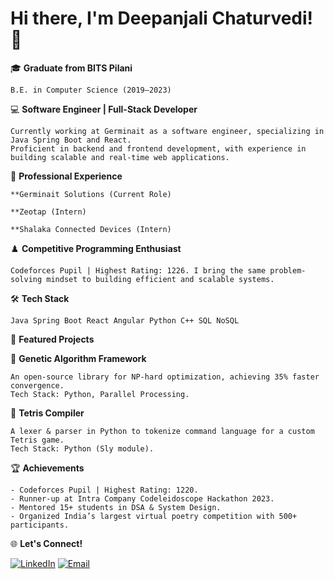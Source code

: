 # Hi there, I'm Deepanjali Chaturvedi! 👋

🎓 **Graduate from BITS Pilani**

    B.E. in Computer Science (2019–2023)

💻 **Software Engineer | Full-Stack Developer**

    Currently working at Germinait as a software engineer, specializing in Java Spring Boot and React.
    Proficient in backend and frontend development, with experience in building scalable and real-time web applications.

🌟 **Professional Experience**

    **Germinait Solutions (Current Role)

    **Zeotap (Intern)

    **Shalaka Connected Devices (Intern)

♟️ **Competitive Programming Enthusiast**

    Codeforces Pupil | Highest Rating: 1226. I bring the same problem-solving mindset to building efficient and scalable systems.

🛠️ **Tech Stack**

    Java Spring Boot React Angular Python C++ SQL NoSQL 

📂 **Featured Projects**

🔗 **Genetic Algorithm Framework**

    An open-source library for NP-hard optimization, achieving 35% faster convergence.
    Tech Stack: Python, Parallel Processing.

🔗 **Tetris Compiler**

    A lexer & parser in Python to tokenize command language for a custom Tetris game.
    Tech Stack: Python (Sly module).

🏆 **Achievements**

    - Codeforces Pupil | Highest Rating: 1220.
    - Runner-up at Intra Company Codeleidoscope Hackathon 2023.
    - Mentored 15+ students in DSA & System Design.
    - Organized India’s largest virtual poetry competition with 500+ participants.

🌐 **Let's Connect!**

[![LinkedIn](https://img.shields.io/badge/LinkedIn-Deepanjali%20Chaturvedi-blue)](https://www.linkedin.com/in/deepanjali-chaturvedi-a25874205/)
[![Email](https://img.shields.io/badge/Email-deepanjalichatur@gmail.com-red)](mailto:deepanjalichatur@gmail.com)

